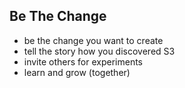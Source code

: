 ## Be The Change

* be the change you want to create
* tell the story how you discovered S3
* invite others for experiments
*  learn and grow (together)
